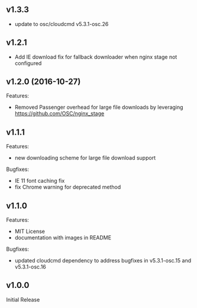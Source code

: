 ## v1.3.3

- update to osc/cloudcmd v5.3.1-osc.26

## v1.2.1

- Add IE download fix for fallback downloader when nginx stage not configured

## v1.2.0 (2016-10-27)

Features:

  - Removed Passenger overhead for large file downloads by leveraging https://github.com/OSC/nginx_stage

## v1.1.1

Features:

  - new downloading scheme for large file download support

Bugfixes: 

  - IE 11 font caching fix
  - fix Chrome warning for deprecated method

## v1.1.0
 
Features:
 
  - MIT License
  - documentation with images in README
  
Bugfixes:  
  
  - updated cloudcmd dependency to address bugfixes in v5.3.1-osc.15 and v5.3.1-osc.16
  
## v1.0.0

Initial Release
